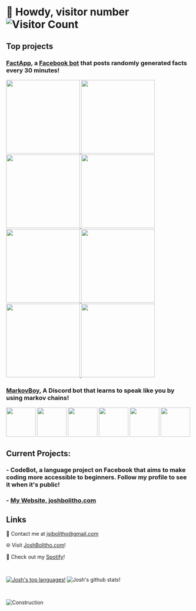 # 🤠 Howdy, visitor number ![Visitor Count](https://profile-counter.glitch.me/JoshBolitho/count.svg)
## Top projects
### [FactApp](https://github.com/JoshBolitho/FactApp), a [Facebook bot](https://www.facebook.com/FactBotMarkov/) that posts randomly generated facts every 30 minutes!
<a href="https://www.facebook.com/FactBotMarkov/">
  
  <img src="https://user-images.githubusercontent.com/17404588/120011534-80660700-c032-11eb-9287-f4e47bc047ce.png" width="200" height="auto" /> 
  <img src="https://user-images.githubusercontent.com/17404588/120010241-041ef400-c031-11eb-93ef-219fcfe1c19b.png" width="200" height="auto" />
  <img src="https://user-images.githubusercontent.com/17404588/120011594-970c5e00-c032-11eb-92bb-102e1a6269a5.png" width="200" height="auto" />
  <img src="https://user-images.githubusercontent.com/17404588/120010244-05502100-c031-11eb-8cd2-18c01efaa542.png" width="200" height="auto" />
  <img src="https://user-images.githubusercontent.com/17404588/120011611-9c69a880-c032-11eb-916e-bd36cd3db5e0.png" width="200" height="auto" />
  <img src="https://user-images.githubusercontent.com/17404588/120011640-a4294d00-c032-11eb-8f53-f681315f0a16.png" width="200" height="auto" />
  <img src="https://user-images.githubusercontent.com/17404588/120011675-ad1a1e80-c032-11eb-80be-67a81966fd7e.png" width="200" height="auto" />
  <img src="https://user-images.githubusercontent.com/17404588/120011628-9ffd2f80-c032-11eb-8f86-4f6462402d68.png" width="200"height="auto" />
</a>


### [MarkovBoy](https://github.com/JoshBolitho/MarkovBoy), A Discord bot that learns to speak like you by using markov chains!
<div>
  <img src="https://user-images.githubusercontent.com/17404588/120015260-40ede980-c037-11eb-884d-6358fe03ae4a.JPG" width="auto" height="80" />
  <img src="https://user-images.githubusercontent.com/17404588/120015268-421f1680-c037-11eb-9fd0-15f18b018154.JPG" width="auto" height="80" />
  <img src="https://user-images.githubusercontent.com/17404588/120015274-43504380-c037-11eb-9bdf-7a30703d9e6f.JPG" width="auto" height="80" />
  <img src="https://user-images.githubusercontent.com/17404588/120015277-43e8da00-c037-11eb-8e12-ce58063b0b1d.JPG" width="auto" height="80" />
  <img src="https://user-images.githubusercontent.com/17404588/120015269-42b7ad00-c037-11eb-8fce-17613b3cbb5b.JPG" width="auto" height="80" />
  <img src="https://user-images.githubusercontent.com/17404588/120015280-43e8da00-c037-11eb-9226-c19eca5615e8.JPG" width="auto" height="80" />
</div>

## Current Projects:

### - CodeBot, a language project on Facebook that aims to make coding more accessible to beginners. Follow my profile to see it when it's public!
### - [My Website, joshbolitho.com](https://joshbolitho.com/)

## Links
📧 Contact me at jsjbolitho@gmail.com

🌐 Visit [JoshBolitho.com](https://www.joshbolitho.com)!

🎵 Check out my [Spotify](https://open.spotify.com/user/12176109613?si=f9081f9c5f8a4796)!

&nbsp;

[![Josh's top languages!](https://github-readme-stats.vercel.app/api/top-langs/?username=JoshBolitho&theme=cobalt)](https://github.com/joshBolitho/github-readme-stats)
![Josh's github stats!](https://github-readme-stats.vercel.app/api?username=JoshBolitho&theme=cobalt) 

&nbsp;

![Construction](https://images2.minutemediacdn.com/image/upload/c_fit,f_auto,fl_lossy,q_auto,w_728/v1555999902/shape/mentalfloss/construction_8.gif)

